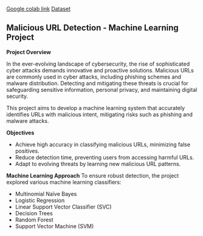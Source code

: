 [Google colab link](https://drive.google.com/file/d/1iMxXHwDZBHNNiLi2WBisYxf4Z6mygY7h/view?usp=sharing)
[Dataset](https://www.kaggle.com/datasets/xwolf12/malicious-and-benign-websites)


## Malicious URL Detection - Machine Learning Project

**Project Overview**

In the ever-evolving landscape of cybersecurity, the rise of sophisticated cyber attacks demands innovative and proactive solutions. Malicious URLs are commonly used in cyber attacks, including phishing schemes and malware distribution. Detecting and mitigating these threats is crucial for safeguarding sensitive information, personal privacy, and maintaining digital security.

This project aims to develop a machine learning system that accurately identifies URLs with malicious intent, mitigating risks such as phishing and malware attacks.

**Objectives**
  - Achieve high accuracy in classifying malicious URLs, minimizing false positives.
  - Reduce detection time, preventing users from accessing harmful URLs.
  - Adapt to evolving threats by learning new malicious URL patterns.

**Machine Learning Approach**
To ensure robust detection, the project explored various machine learning classifiers:
  - Multinomial Naïve Bayes
  - Logistic Regression
  - Linear Support Vector Classifier (SVC)
  - Decision Trees
  - Random Forest
  - Support Vector Machine (SVM)
